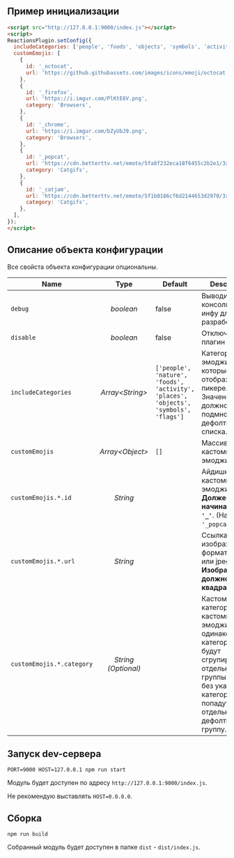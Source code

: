 
## Пример инициализации

```html
<script src="http://127.0.0.1:9000/index.js"></script>
<script>
ReactionsPlugin.setConfig({
  includeCategories: ['people', 'foods', 'objects', 'symbols', 'activity'],
  customEmojis: [
    {
      id: '_octocat',
      url: 'https://github.githubassets.com/images/icons/emoji/octocat.png',
    },
    {
      id: '_firefox',
      url: 'https://i.imgur.com/PlKtE6V.png',
      category: 'Browsers',
    },
    {
      id: '_chrome',
      url: 'https://i.imgur.com/bZyUbJ9.png',
      category: 'Browsers',
    },
    {
      id: '_popcat',
      url: 'https://cdn.betterttv.net/emote/5fa8f232eca18f6455c2b2e1/3x',
      category: 'Catgifs',
    },
    {
      id: '_catjam',
      url: 'https://cdn.betterttv.net/emote/5f1b0186cf6d2144653d2970/3x',
      category: 'Catgifs',
    },
  ],
});
</script>
```

## Описание объекта конфигурации

Все свойста объекта конфигурации опциональны.

| Name | Type | Default | Description |
| ---- | :--: | ------- | ----------- |
| `debug` | _boolean_ | false | Выводить в консоль доп. инфу для разработчика |
| `disable` | _boolean_ | false | Отключить плагин |
| `includeCategories` | _Array\<String\>_ | `['people', 'nature', 'foods', 'activity', 'places', 'objects', 'symbols', 'flags']` | Категории эмоджи которые будут отображены в пикере. Значение должно быть подмножеством дефолтного списка. |
| `customEmojis` | _Array\<Object\>_ | `[]` | Массив кастомных эмоджи. |
| `customEmojis.*.id` | _String_ | | Айдишник кастомной эмоджи. **Должен начинаться с `'_'`**. (Например: `'_popcat'`.) |
| `customEmojis.*.url` | _String_ | | Ссылка на изображение формата png или jpeg. **Изображение должно быть квадратным.** |
| `customEmojis.*.category` | _String (Optional)_ |  | Кастомная категория. Все кастомные эмоджи с одинаковой категорией будут сгрупированы в отдельные группы. (Все без указанной категории - попадут в отдельную дефолтную группу.) |


## Запуск dev-сервера

```
PORT=9000 HOST=127.0.0.1 npm run start
```
Модуль будет доступен по адресу `http://127.0.0.1:9000/index.js`.

Не рекомендую выставлять `HOST=0.0.0.0`.


## Сборка

```
npm run build
```

Собранный модуль будет доступен в папке `dist` - `dist/index.js`.
